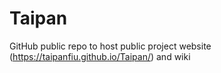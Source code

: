 # Taipan
GitHub public repo to host public project website (https://taipanfiu.github.io/Taipan/) and wiki
